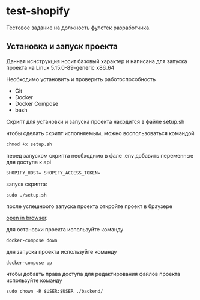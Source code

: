 # test-shopify

Тестовое задание на должность фулстек разработчика. 

## Установка и запуск проекта

Данная иснструкция носит базовый характер и написана для запуска проекта
на Linux 5.15.0-89-generic x86_64 

Необходимо установить и проверить работоспособность
- Git
- Docker
- Docker Compose
- bash

Скрипт для установки и запуска проекта находится в файле setup.sh


чтобы сделать скрипт исполняемым, можно воспользоваться командой

`chmod +x setup.sh`

пеоед запуском скрипта необходимо в фале .env добавить переменные для доступа к api

`SHOPIFY_HOST=
SHOPIFY_ACCESS_TOKEN=`

запуск скрипта:

`sudo ./setup.sh`

после успешноого запуска проекта откройте проект в браузере

[open in browser](http://localhost:3000).

для остановки проекта используйте команду

`docker-compose down`

для запуска проекта используйте команду

`docker-compose up`

чтобы добавть права доступа для редактирования файлов проекта используйте команду

`sudo chown -R $USER:$USER ./backend/`
